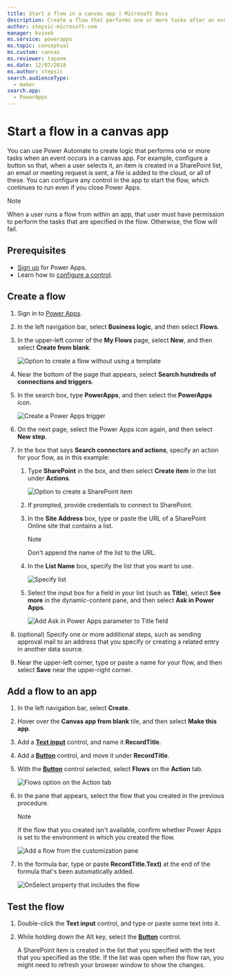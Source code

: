 ```yaml
---
title: Start a flow in a canvas app | Microsoft Docs
description: Create a flow that performs one or more tasks after an event, such as a user selecting a button, occurs in a canvas app.
author: stepsic-microsoft-com
manager: kvivek
ms.service: powerapps
ms.topic: conceptual
ms.custom: canvas
ms.reviewer: tapanm
ms.date: 12/07/2018
ms.author: stepsic
search.audienceType: 
  - maker
search.app: 
  - PowerApps
---
```

# Start a flow in a canvas app

You can use Power Automate to create logic that performs one or more tasks when an event occurs in a canvas app. For example, configure a button so that, when a user selects it, an item is created in a SharePoint list, an email or meeting request is sent, a file is added to the cloud, or all of these. You can configure any control in the app to start the flow, which continues to run even if you close Power Apps.

> [!NOTE]
> When a user runs a flow from within an app, that user must have permission to perform the tasks that are specified in the flow. Otherwise, the flow will fail.

## Prerequisites

- [Sign up](../signup-for-powerapps.md) for Power Apps.
- Learn how to [configure a control](add-configure-controls.md).

## Create a flow

1. Sign in to [Power Apps](https://make.powerapps.com?utm_source=padocs&utm_medium=linkinadoc&utm_campaign=referralsfromdoc).

1. In the left navigation bar, select **Business logic**, and then select **Flows**.

1. In the upper-left corner of the **My Flows** page, select **New**, and then select **Create from blank**.

    ![Option to create a flow without using a template](./media/using-logic-flows/create-from-blank.png)

1. Near the bottom of the page that appears, select **Search hundreds of connections and triggers**.

1. In the search box, type **PowerApps**, and then select the **PowerApps** icon.

    ![Create a Power Apps trigger](./media/using-logic-flows/set-trigger.png)
    
1. On the next page, select the Power Apps icon again, and then select **New step**.

1. In the box that says **Search connectors and actions**, specify an action for your flow, as in this example:

   1. Type **SharePoint** in the box, and then select **Create item** in the list under **Actions**.

       ![Option to create a SharePoint item](./media/using-logic-flows/create-sharepoint-item.png)

   1. If prompted, provide credentials to connect to SharePoint.

   1. In the **Site Address** box, type or paste the URL of a SharePoint Online site that contains a list.

       > [!NOTE]
       > Don't append the name of the list to the URL.

   1. In the **List Name** box, specify the list that you want to use.
   
       ![Specify list](./media/using-logic-flows/list-fields.png)

   1. Select the input box for a field in your list (such as **Title**), select **See more** in the dynamic-content pane, and then select **Ask in Power Apps**. 

       ![Add Ask in Power Apps parameter to Title field](./media/using-logic-flows/ask-in-powerapps.png)

1. (optional) Specify one or more additional steps, such as sending approval mail to an address that you specify or creating a related entry in another data source.

1. Near the upper-left corner, type or paste a name for your flow, and then select **Save** near the upper-right corner.

## Add a flow to an app
1. In the left navigation bar, select **Create**.

1. Hover over the **Canvas app from blank** tile, and then select **Make this app**.

1. Add a **[Text input](controls/control-text-input.md)** control, and name it **RecordTitle**.

1. Add a **[Button](controls/control-button.md)** control, and move it under **RecordTitle**.

1. With the **[Button](controls/control-button.md)** control selected, select **Flows** on the **Action** tab.

    ![Flows option on the Action tab](./media/using-logic-flows/action-tab.png)

1. In the pane that appears, select the flow that you created in the previous procedure.

    > [!NOTE]
   > If the flow that you created isn't available, confirm whether Power Apps is set to the environment in which you created the flow.

    ![Add a flow from the customization pane](./media/using-logic-flows/add-flow-from-pane.png)

1. In the formula bar, type or paste **RecordTitle.Text)** at the end of the formula that's been automatically added.

    ![OnSelect property that includes the flow](./media/using-logic-flows/onselect-with-flow.png)

## Test the flow
1. Double-click the **Text input** control, and type or paste some text into it.

1. While holding down the Alt key, select the **[Button](controls/control-button.md)** control.

    A SharePoint item is created in the list that you specified with the text that you specified as the title. If the list was open when the flow ran, you might need to refresh your browser window to show the changes.

